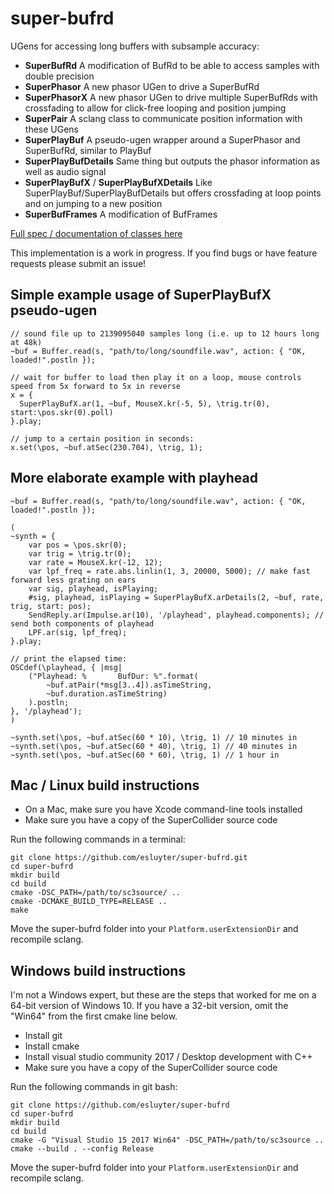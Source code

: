 # super-bufrd
UGens for accessing long buffers with subsample accuracy:
- **SuperBufRd** A modification of BufRd to be able to access samples with double precision
- **SuperPhasor** A new phasor UGen to drive a SuperBufRd
- **SuperPhasorX** A new phasor UGen to drive multiple SuperBufRds with crossfading to allow for click-free looping and position jumping
- **SuperPair** A sclang class to communicate position information with these UGens
- **SuperPlayBuf** A pseudo-ugen wrapper around a SuperPhasor and SuperBufRd, similar to PlayBuf
- **SuperPlayBufDetails** Same thing but outputs the phasor information as well as audio signal
- **SuperPlayBufX** / **SuperPlayBufXDetails** Like SuperPlayBuf/SuperPlayBufDetails but offers crossfading at loop points and on jumping to a new position
- **SuperBufFrames** A modification of BufFrames

[Full spec / documentation of classes here](https://gist.github.com/esluyter/53597bed464d16fdb603c9db8405e3a9)

This implementation is a work in progress. If you find bugs or have feature requests please submit an issue!

## Simple example usage of SuperPlayBufX pseudo-ugen
```supercollider
// sound file up to 2139095040 samples long (i.e. up to 12 hours long at 48k)
~buf = Buffer.read(s, "path/to/long/soundfile.wav", action: { "OK, loaded!".postln });

// wait for buffer to load then play it on a loop, mouse controls speed from 5x forward to 5x in reverse
x = {
  SuperPlayBufX.ar(1, ~buf, MouseX.kr(-5, 5), \trig.tr(0), start:\pos.skr(0).poll)
}.play;

// jump to a certain position in seconds:
x.set(\pos, ~buf.atSec(230.704), \trig, 1);
```

## More elaborate example with playhead
```supercollider
~buf = Buffer.read(s, "path/to/long/soundfile.wav", action: { "OK, loaded!".postln });

(
~synth = {
    var pos = \pos.skr(0);
    var trig = \trig.tr(0);
    var rate = MouseX.kr(-12, 12);
    var lpf_freq = rate.abs.linlin(1, 3, 20000, 5000); // make fast forward less grating on ears
    var sig, playhead, isPlaying;
    #sig, playhead, isPlaying = SuperPlayBufX.arDetails(2, ~buf, rate, trig, start: pos);
    SendReply.ar(Impulse.ar(10), '/playhead', playhead.components); // send both components of playhead
    LPF.ar(sig, lpf_freq);
}.play;

// print the elapsed time:
OSCdef(\playhead, { |msg|
    ("Playhead: %       BufDur: %".format(
        ~buf.atPair(*msg[3..4]).asTimeString,
        ~buf.duration.asTimeString)
    ).postln;
}, '/playhead');
)

~synth.set(\pos, ~buf.atSec(60 * 10), \trig, 1) // 10 minutes in
~synth.set(\pos, ~buf.atSec(60 * 40), \trig, 1) // 40 minutes in
~synth.set(\pos, ~buf.atSec(60 * 60), \trig, 1) // 1 hour in
```

## Mac / Linux build instructions
- On a Mac, make sure you have Xcode command-line tools installed
- Make sure you have a copy of the SuperCollider source code

Run the following commands in a terminal:
```
git clone https://github.com/esluyter/super-bufrd.git
cd super-bufrd
mkdir build
cd build
cmake -DSC_PATH=/path/to/sc3source/ ..
cmake -DCMAKE_BUILD_TYPE=RELEASE ..
make
```
Move the super-bufrd folder into your `Platform.userExtensionDir` and recompile sclang.

## Windows build instructions
I'm not a Windows expert, but these are the steps that worked for me on a 64-bit version of Windows 10. If you have a 32-bit version, omit the "Win64" from the first cmake line below.

- Install git
- Install cmake
- Install visual studio community 2017 / Desktop development with C++
- Make sure you have a copy of the SuperCollider source code

Run the following commands in git bash:
```
git clone https://github.com/esluyter/super-bufrd
cd super-bufrd
mkdir build
cd build
cmake -G "Visual Studio 15 2017 Win64" -DSC_PATH=/path/to/sc3source ..
cmake --build . --config Release
```
Move the super-bufrd folder into your `Platform.userExtensionDir` and recompile sclang.
